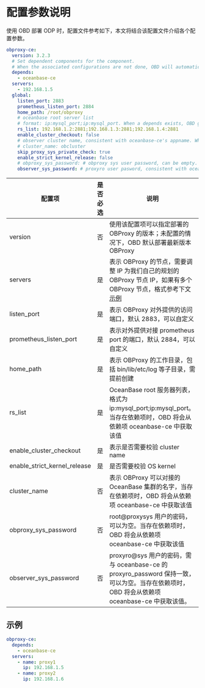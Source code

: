 # 配置参数说明

使用 OBD 部署 ODP 时，配置文件参考如下，本文将结合该配置文件介绍各个配置参数。

```yaml
obproxy-ce:
  version: 3.2.3
  # Set dependent components for the component.
  # When the associated configurations are not done, OBD will automatically get the these configurations from the dependent components.
  depends:
    - oceanbase-ce
  servers:
    - 192.168.1.5
  global:
    listen_port: 2883
    prometheus_listen_port: 2884 
    home_path: /root/obproxy
    # oceanbase root server list
    # format: ip:mysql_port;ip:mysql_port. When a depends exists, OBD gets this value from the oceanbase-ce of the depends.
    rs_list: 192.168.1.2:2881;192.168.1.3:2881;192.168.1.4:2881
    enable_cluster_checkout: false
    # observer cluster name, consistent with oceanbase-ce's appname. When a depends exists, OBD gets this value from the oceanbase-ce of the depends.
    # cluster_name: obcluster
    skip_proxy_sys_private_check: true
    enable_strict_kernel_release: false
    # obproxy_sys_password: # obproxy sys user password, can be empty. When a depends exists, OBD gets this value from the oceanbase-ce of the depends.
    observer_sys_password: # proxyro user pasword, consistent with oceanbase-ce's proxyro_password, can be empty. When a depends exists, OBD gets this value
```

|  配置项  |  是否必选  |  说明  |
|----------|-----------|-------|
| version  |  否  | 使用该配置项可以指定部署的 OBProxy 的版本；未配置的情况下，OBD 默认部署最新版本 OBProxy |
| servers | 是 | 表示 OBProxy 的节点，需要调整 IP 为我们自己的规划的 OBProxy 节点 IP，如果有多个 OBProxy 节点，格式参考下文 [示例](#示例) |
| listen_port | 是  | 表示 OBProxy 对外提供的访问端口，默认 2883，可以自定义 |
| prometheus_listen_port | 是 | 表示对外提供对接 prometheus port 的端口，默认 2884，可以自定义 |
| home_path | 是 | 表示 OBProxy 的工作目录，包括 bin/lib/etc/log 等子目录，需提前创建 |
| rs_list | 是 | OceanBase root 服务器列表，格式为 ip:mysql_port;ip:mysql_port。当存在依赖项时，OBD 将会从依赖项 oceanbase-ce 中获取该值 |
| enable_cluster_checkout | 是 | 表示是否需要校验 cluster name |
| enable_strict_kernel_release | 是 | 是否需要校验 OS kernel  |
| cluster_name | 否 | 表示 OBProxy 可以对接的 OceanBase 集群的名字，当存在依赖项时，OBD 将会从依赖项 oceanbase-ce 中获取该值 |
| obproxy_sys_password | 否 | root@proxysys 用户的密码，可以为空。当存在依赖项时，OBD 将会从依赖项 oceanbase-ce 中获取该值 |
| observer_sys_password | 否 | proxyro@sys 用户的密码，需与 oceanbase-ce 的 proxyro_password 保持一致，可以为空。当存在依赖项时，OBD 将会从依赖项 oceanbase-ce 中获取该值。 |

## 示例

```yaml
obproxy-ce:
  depends:
    - oceanbase-ce
  servers: 
    - name: proxy1
      ip: 192.168.1.5
    - name: proxy2
      ip: 192.168.1.6
```
